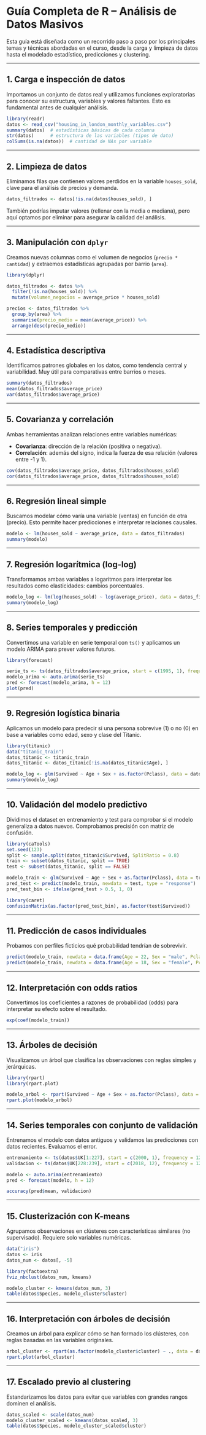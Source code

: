 
# Guía Completa de R – Análisis de Datos Masivos

Esta guía está diseñada como un recorrido paso a paso por los principales temas y técnicas abordadas en el curso, desde la carga y limpieza de datos hasta el modelado estadístico, predicciones y clustering.

---

## 1. Carga e inspección de datos

Importamos un conjunto de datos real y utilizamos funciones exploratorias para conocer su estructura, variables y valores faltantes. Esto es fundamental antes de cualquier análisis.

```r
library(readr)
datos <- read_csv("housing_in_london_monthly_variables.csv")
summary(datos)  # estadísticas básicas de cada columna
str(datos)      # estructura de las variables (tipos de dato)
colSums(is.na(datos))  # cantidad de NAs por variable
```

---

## 2. Limpieza de datos

Eliminamos filas que contienen valores perdidos en la variable `houses_sold`, clave para el análisis de precios y demanda.

```r
datos_filtrados <- datos[!is.na(datos$houses_sold), ]
```

También podrías imputar valores (rellenar con la media o mediana), pero aquí optamos por eliminar para asegurar la calidad del análisis.

---

## 3. Manipulación con `dplyr`

Creamos nuevas columnas como el volumen de negocios (`precio * cantidad`) y extraemos estadísticas agrupadas por barrio (`area`).

```r
library(dplyr)

datos_filtrados <- datos %>%
  filter(!is.na(houses_sold)) %>%
  mutate(volumen_negocios = average_price * houses_sold)

precios <- datos_filtrados %>%
  group_by(area) %>%
  summarise(precio_medio = mean(average_price)) %>%
  arrange(desc(precio_medio))
```

---

## 4. Estadística descriptiva

Identificamos patrones globales en los datos, como tendencia central y variabilidad. Muy útil para comparativas entre barrios o meses.

```r
summary(datos_filtrados)
mean(datos_filtrados$average_price)
var(datos_filtrados$average_price)
```

---

## 5. Covarianza y correlación

Ambas herramientas analizan relaciones entre variables numéricas:

- **Covarianza**: dirección de la relación (positiva o negativa).
- **Correlación**: además del signo, indica la fuerza de esa relación (valores entre -1 y 1).

```r
cov(datos_filtrados$average_price, datos_filtrados$houses_sold)
cor(datos_filtrados$average_price, datos_filtrados$houses_sold)
```

---

## 6. Regresión lineal simple

Buscamos modelar cómo varía una variable (ventas) en función de otra (precio). Esto permite hacer predicciones e interpretar relaciones causales.

```r
modelo <- lm(houses_sold ~ average_price, data = datos_filtrados)
summary(modelo)
```

---

## 7. Regresión logarítmica (log-log)

Transformamos ambas variables a logaritmos para interpretar los resultados como elasticidades: cambios porcentuales.

```r
modelo_log <- lm(log(houses_sold) ~ log(average_price), data = datos_filtrados)
summary(modelo_log)
```

---

## 8. Series temporales y predicción

Convertimos una variable en serie temporal con `ts()` y aplicamos un modelo ARIMA para prever valores futuros.

```r
library(forecast)

serie_ts <- ts(datos_filtrados$average_price, start = c(1995, 1), frequency = 12)
modelo_arima <- auto.arima(serie_ts)
pred <- forecast(modelo_arima, h = 12)
plot(pred)
```

---

## 9. Regresión logística binaria

Aplicamos un modelo para predecir si una persona sobrevive (1) o no (0) en base a variables como edad, sexo y clase del Titanic.

```r
library(titanic)
data("titanic_train")
datos_titanic <- titanic_train
datos_titanic <- datos_titanic[!is.na(datos_titanic$Age), ]

modelo_log <- glm(Survived ~ Age + Sex + as.factor(Pclass), data = datos_titanic, family = "binomial")
summary(modelo_log)
```

---

## 10. Validación del modelo predictivo

Dividimos el dataset en entrenamiento y test para comprobar si el modelo generaliza a datos nuevos. Comprobamos precisión con matriz de confusión.

```r
library(caTools)
set.seed(123)
split <- sample.split(datos_titanic$Survived, SplitRatio = 0.8)
train <- subset(datos_titanic, split == TRUE)
test <- subset(datos_titanic, split == FALSE)

modelo_train <- glm(Survived ~ Age + Sex + as.factor(Pclass), data = train, family = "binomial")
pred_test <- predict(modelo_train, newdata = test, type = "response")
pred_test_bin <- ifelse(pred_test > 0.5, 1, 0)

library(caret)
confusionMatrix(as.factor(pred_test_bin), as.factor(test$Survived))
```

---

## 11. Predicción de casos individuales

Probamos con perfiles ficticios qué probabilidad tendrían de sobrevivir.

```r
predict(modelo_train, newdata = data.frame(Age = 22, Sex = "male", Pclass = 3), type = "response")
predict(modelo_train, newdata = data.frame(Age = 18, Sex = "female", Pclass = 1), type = "response")
```

---

## 12. Interpretación con odds ratios

Convertimos los coeficientes a razones de probabilidad (odds) para interpretar su efecto sobre el resultado.

```r
exp(coef(modelo_train))
```

---

## 13. Árboles de decisión

Visualizamos un árbol que clasifica las observaciones con reglas simples y jerárquicas.

```r
library(rpart)
library(rpart.plot)

modelo_arbol <- rpart(Survived ~ Age + Sex + as.factor(Pclass), data = datos_titanic, method = "class")
rpart.plot(modelo_arbol)
```

---

## 14. Series temporales con conjunto de validación

Entrenamos el modelo con datos antiguos y validamos las predicciones con datos recientes. Evaluamos el error.

```r
entrenamiento <- ts(datos$UK[1:227], start = c(2000, 1), frequency = 12)
validacion <- ts(datos$UK[228:239], start = c(2018, 12), frequency = 12)

modelo <- auto.arima(entrenamiento)
pred <- forecast(modelo, h = 12)

accuracy(pred$mean, validacion)
```

---

## 15. Clusterización con K-means

Agrupamos observaciones en clústeres con características similares (no supervisado). Requiere solo variables numéricas.

```r
data("iris")
datos <- iris
datos_num <- datos[, -5]

library(factoextra)
fviz_nbclust(datos_num, kmeans)

modelo_cluster <- kmeans(datos_num, 3)
table(datos$Species, modelo_cluster$cluster)
```

---

## 16. Interpretación con árboles de decisión

Creamos un árbol para explicar cómo se han formado los clústeres, con reglas basadas en las variables originales.

```r
arbol_cluster <- rpart(as.factor(modelo_cluster$cluster) ~ ., data = datos, method = "class")
rpart.plot(arbol_cluster)
```

---

## 17. Escalado previo al clustering

Estandarizamos los datos para evitar que variables con grandes rangos dominen el análisis.

```r
datos_scaled <- scale(datos_num)
modelo_cluster_scaled <- kmeans(datos_scaled, 3)
table(datos$Species, modelo_cluster_scaled$cluster)
```
